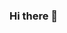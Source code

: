 ### Hi there 👋

<!--
**mariana-oka/mariana-oka** is a ✨ _special_ ✨ repository because its `README.md` (this file) appears on your GitHub profile.

👩🏻‍💻 I’m a front-end developer with years of product design experience who is passionate about emergent technologies, making the web accessible and creating technology to empower people. My main tools are HTML, CSS, Javascript and React.

- 🔭 I’m currently working on deploying my bootcamp projects
- 🌱 I’m currently learning about XR and Unity
- ⚡ Fun fact: I am obsessed with generative art

